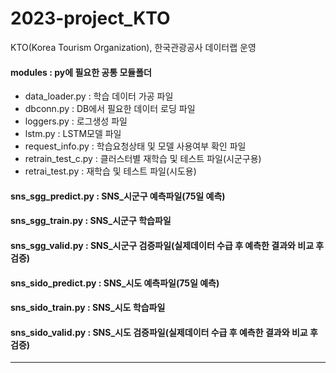 # 2023-project_KTO
KTO(Korea Tourism Organization), 한국관광공사 데이터랩 운영

#### modules : py에 필요한 공통 모듈폴더
   - data_loader.py : 학습 데이터 가공 파일
   - dbconn.py : DB에서 필요한 데이터 로딩 파일
   - loggers.py : 로그생성 파일
   - lstm.py : LSTM모델 파일
   - request_info.py : 학습요청상태 및 모델 사용여부 확인 파일
   - retrain_test_c.py : 클러스터별 재학습 및 테스트 파일(시군구용)
   - retrai_test.py : 재학습 및 테스트 파일(시도용)
#### sns_sgg_predict.py : SNS_시군구 예측파일(75일 예측)
#### sns_sgg_train.py : SNS_시군구 학습파일
#### sns_sgg_valid.py : SNS_시군구 검증파일(실제데이터 수급 후 예측한 결과와 비교 후 검증)
#### sns_sido_predict.py : SNS_시도 예측파일(75일 예측)
#### sns_sido_train.py : SNS_시도 학습파일
#### sns_sido_valid.py : SNS_시도 검증파일(실제데이터 수급 후 예측한 결과와 비교 후 검증)
---------------------------------------------------------------------------------------------
